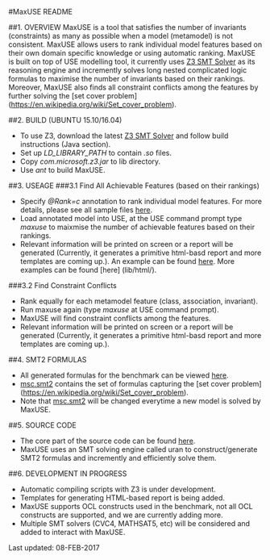 #MaxUSE README

##1. OVERVIEW
MaxUSE is a tool that satisfies the number of invariants (constraints) as many as possible when a model (metamodel) is not consistent. MaxUSE allows users to rank individual model features based on their own domain specific knowledge or using automatic ranking.  MaxUSE is built on top of USE modelling tool, it currently uses [Z3 SMT Solver](https://github.com/Z3Prover/z3) as its reasoning engine and incremently solves long nested complicated logic formulas to maximise the number of invariants based on their rankings. Moreover, MaxUSE also finds all constraint conflicts among the features by further solving the [set cover problem] (https://en.wikipedia.org/wiki/Set_cover_problem).

##2. BUILD (UBUNTU 15.10/16.04)
* To use Z3, download the latest [Z3 SMT Solver](https://github.com/Z3Prover/z3) and follow build instructions (Java section).
* Set up *LD_LIBRARY_PATH* to contain *.so* files.
* Copy *com.microsoft.z3.jar* to lib directory.
* Use *ant* to build MaxUSE.

##3. USEAGE
###3.1 Find All Achievable Features (based on their rankings) 
* Specify *@Rank=c* annotation to rank individual model features. For more details, please see all sample files [here](maxuse_examples/).
* Load annotated model into USE, at the USE command prompt type *maxuse* to maixmise the number of achievable features based on their rankings.
* Relevant information will be printed on screen or a report will be generated (Currently, it generates a primitive html-basd report and more templates are coming up.). An example can be found [here](http://htmlpreview.github.io/?https://github.com/classicwuhao/maxuse/blob/master/lib/html/UNIVERSITY.html).  More examples can be found [here] (lib/html/).

###3.2 Find Constraint Conflicts
   * Rank equally for each metamodel feature (class, association, invariant).
   * Run maxuse again (type *maxuse* at USE command prompt).
   * MaxUSE will find constraint conflicts among the features.
   * Relevant information will be printed on screen or a report will be generated (Currently, it generates a primitive html-basd report and more templates are coming up.).
   
##4. SMT2 FORMULAS
* All generated formulas for the benchmark can be viewed [here](maxuse_examples/benchmark/smt2).
* [msc.smt2](maxuse_examples/benchmark/smt2/msc.smt2) contains the set of formulas capturing the [set cover problem] (https://en.wikipedia.org/wiki/Set_cover_problem).
* Note that [msc.smt2](maxuse_examples/benchmark/smt2/msc.smt2) will be changed everytime a new model is solved by MaxUSE.

##5. SOURCE CODE
* The core part of the source code can be found [here](src/main/org/tzi/use/uran).
* MaxUSE uses an SMT solving engine called uran to construct/generate SMT2 formulas and incremently and efficiently solve them.

##6. DEVELOPMENT IN PROGRESS
* Automatic compiling scripts with Z3 is under development.
* Templates for generating HTML-based report is being added.
* MaxUSE supports OCL constructs used in the benchmark, not all OCL constructs are supported, and we are currently adding more. 
* Multiple SMT solvers (CVC4, MATHSAT5, etc) will be considered and added to interact with MaxUSE.

Last updated: 08-FEB-2017
